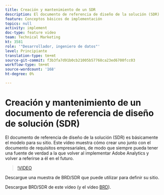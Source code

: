 ```yaml
---
title: Creación y mantenimiento de un SDR
description: El documento de referencia de diseño de la solución (SDR) es básicamente el modelo para su sitio. Este vídeo muestra cómo crear uno, junto con el documento de requisitos empresariales, para que siempre pueda tener una fuente de verdad a la que volver al implementar Adobe Analytics y volver a consultarlo en el futuro.
feature: Conceptos básicos de implementación
topics: null
activity: implement
doc-type: feature video
team: Technical Marketing
kt: 3581
role: '"Desarrollador, ingeniero de datos"'
level: Principiante
translation-type: tm+mt
source-git-commit: f3b3fa7d91b0cb21005b57768ca23ed6700fcc03
workflow-type: tm+mt
source-wordcount: '168'
ht-degree: 0%

---
```



# Creación y mantenimiento de un documento de referencia de diseño de solución (SDR)

El documento de referencia de diseño de la solución (SDR) es básicamente el modelo para su sitio. Este vídeo muestra cómo crear uno junto con el documento de requisitos empresariales, de modo que siempre pueda tener una fuente de verdad a la que volver al implementar Adobe Analytics y volver a referirse a él en el futuro.

>[!VIDEO](https://video.tv.adobe.com/v/28754/?quality=12)

[](https://analytics.enablementadobe.com/files/brd-sdr-sample-template.xlsx) Descargue una muestra de BRD/SDR que puede utilizar para definir su sitio.

[](https://analytics.enablementadobe.com/files/geometrixx-clothiers-brd-sdr.xlsx) Descargue BRD/SDR de este vídeo (y el vídeo  [BRD](creating-a-business-requirements-document.md)).
